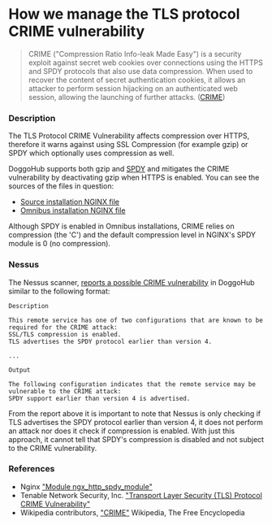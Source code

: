 # How we manage the TLS protocol CRIME vulnerability

> CRIME ("Compression Ratio Info-leak Made Easy") is a security exploit against
secret web cookies over connections using the HTTPS and SPDY protocols that also
use data compression. When used to recover the content of secret
authentication cookies, it allows an attacker to perform session hijacking on an
authenticated web session, allowing the launching of further attacks.
([CRIME](https://en.wikipedia.org/w/index.php?title=CRIME&oldid=692423806))

### Description

The TLS Protocol CRIME Vulnerability affects compression over HTTPS, therefore
it warns against using SSL Compression (for example gzip) or SPDY which
optionally uses compression as well.

DoggoHub supports both gzip and [SPDY][ngx-spdy] and mitigates the CRIME
vulnerability by deactivating gzip when HTTPS is enabled. You can see the
sources of the files in question:

* [Source installation NGINX file][source-nginx]
* [Omnibus installation NGINX file][omnibus-nginx]

Although SPDY is enabled in Omnibus installations, CRIME relies on compression
(the 'C') and the default compression level in NGINX's SPDY module is 0
(no compression).

### Nessus

The Nessus scanner, [reports a possible CRIME vulnerability][nessus] in DoggoHub
similar to the following format:

```
Description

This remote service has one of two configurations that are known to be required for the CRIME attack:
SSL/TLS compression is enabled.
TLS advertises the SPDY protocol earlier than version 4.

...

Output

The following configuration indicates that the remote service may be vulnerable to the CRIME attack:
SPDY support earlier than version 4 is advertised.
```

From the report above it is important to note that Nessus is only checking if
TLS advertises the SPDY protocol earlier than version 4, it does not perform an
attack nor does it check if compression is enabled. With just this approach, it
cannot tell that SPDY's compression is disabled and not subject to the CRIME
vulnerability.

### References

* Nginx ["Module ngx_http_spdy_module"][ngx-spdy]
* Tenable Network Security, Inc. ["Transport Layer Security (TLS) Protocol CRIME Vulnerability"][nessus]
* Wikipedia contributors, ["CRIME"][wiki-crime] Wikipedia, The Free Encyclopedia

[source-nginx]: https://doggohub.com/doggohub-org/doggohub-ce/blob/master/lib/support/nginx/doggohub-ssl
[omnibus-nginx]: https://doggohub.com/doggohub-org/omnibus-doggohub/blob/master/files/doggohub-cookbooks/doggohub/templates/default/nginx-doggohub-http.conf.erb
[ngx-spdy]: http://nginx.org/en/docs/http/ngx_http_spdy_module.html
[nessus]: https://www.tenable.com/plugins/index.php?view=single&id=62565
[wiki-crime]: https://en.wikipedia.org/wiki/CRIME
